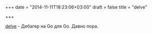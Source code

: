 +++
date = "2014-11-11T18:23:06+03:00"
draft = false
title = "delve"

+++

<p><a href="https://github.com/derekparker/delve">delve</a>&nbsp;- Дебагер на Go для Go. Давно пора.</p>

